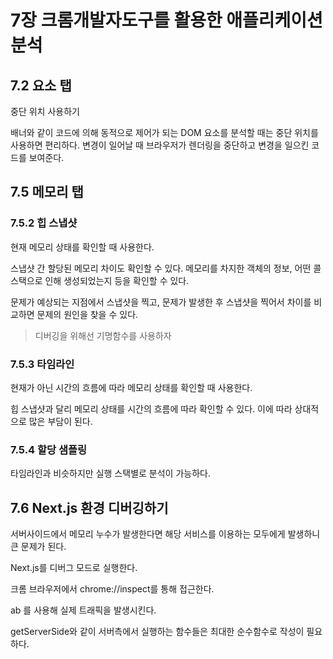 # 7장 크롬개발자도구를 활용한 애플리케이션 분석

## 7.2 요소 탭

중단 위치 사용하기

배너와 같이 코드에 의해 동적으로 제어가 되는 DOM 요소를 분석할 때는 중단 위치를 사용하면 편리하다. 변경이 일어날 때 브라우저가 렌더링을 중단하고 변경을 일으킨 코드를 보여준다.

## 7.5 메모리 탭


### 7.5.2 힙 스냅샷

현재 메모리 상태를 확인할 때 사용한다.

스냅샷 간 할당된 메모리 차이도 확인할 수 있다.
메모리를 차지한 객체의 정보, 어떤 콜스택으로 인해 생성되었는지 등을 확인할 수 있다.

문제가 예상되는 지점에서 스냅샷을 찍고, 문제가 발생한 후 스냅샷을 찍어서 차이를 비교하면 문제의 원인을 찾을 수 있다.

> 디버깅을 위해선 기명함수를 사용하자

### 7.5.3 타임라인

현재가 아닌 시간의 흐름에 따라 메모리 상태를 확인할 때 사용한다.

힙 스냅샷과 달리 메모리 상태를 시간의 흐름에 따라 확인할 수 있다. 이에 따라 상대적으로 많은 부담이 된다.

### 7.5.4 할당 샘플링

타임라인과 비슷하지만 실행 스택별로 분석이 가능하다.

## 7.6 Next.js 환경 디버깅하기

서버사이드에서 메모리 누수가 발생한다면 해당 서비스를 이용하는 모두에게 발생하니 큰 문제가 된다.

Next.js를 디버그 모드로 실행한다.

크롬 브라우저에서 chrome://inspect를 통해 접근한다.

ab 를 사용해 실제 트래픽을 발생시킨다.

getServerSide와 같이 서버측에서 실행하는 함수들은 최대한 순수함수로 작성이 필요하다.